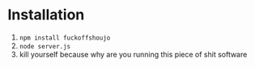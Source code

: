 Installation
============

1. ```npm install fuckoffshoujo```
2. ```node server.js```
3. kill yourself because why are you running this piece of shit software
